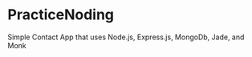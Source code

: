 PracticeNoding
==============

Simple Contact App that uses Node.js, Express.js, MongoDb, Jade, and Monk
